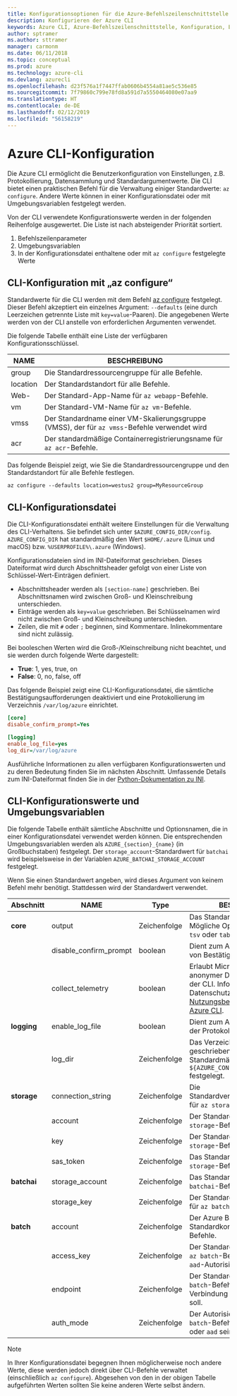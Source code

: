 ```yaml
---
title: Konfigurationsoptionen für die Azure-Befehlszeilenschnittstelle
description: Konfigurieren der Azure CLI
keywords: Azure CLI, Azure-Befehlszeilenschnittstelle, Konfiguration, Einstellungen, Azure
author: sptramer
ms.author: sttramer
manager: carmonm
ms.date: 06/11/2018
ms.topic: conceptual
ms.prod: azure
ms.technology: azure-cli
ms.devlang: azurecli
ms.openlocfilehash: d23f576a1f7447ffab0606b4554a81ae5c536e85
ms.sourcegitcommit: 7f79860c799e78fd8a591d7a5550464080e07aa9
ms.translationtype: HT
ms.contentlocale: de-DE
ms.lasthandoff: 02/12/2019
ms.locfileid: "56158219"
---
```

# <a name="azure-cli-configuration"></a>Azure CLI-Konfiguration

Die Azure CLI ermöglicht die Benutzerkonfiguration von Einstellungen, z.B. Protokollierung, Datensammlung und Standardargumentwerte.
Die CLI bietet einen praktischen Befehl für die Verwaltung einiger Standardwerte: `az configure`. Andere Werte können in einer Konfigurationsdatei oder mit Umgebungsvariablen festgelegt werden.

Von der CLI verwendete Konfigurationswerte werden in der folgenden Reihenfolge ausgewertet. Die Liste ist nach absteigender Priorität sortiert.

1. Befehlszeilenparameter
2. Umgebungsvariablen
3. In der Konfigurationsdatei enthaltene oder mit `az configure` festgelegte Werte

## <a name="cli-configuration-with-az-configure"></a>CLI-Konfiguration mit „az configure“

Standardwerte für die CLI werden mit dem Befehl [az configure](/cli/azure/reference-index#az-configure) festgelegt.
Dieser Befehl akzeptiert ein einzelnes Argument: `--defaults` (eine durch Leerzeichen getrennte Liste mit `key=value`-Paaren). Die angegebenen Werte werden von der CLI anstelle von erforderlichen Argumenten verwendet.

Die folgende Tabelle enthält eine Liste der verfügbaren Konfigurationsschlüssel.

| NAME | BESCHREIBUNG |
|------|-------------|
| group | Die Standardressourcengruppe für alle Befehle. |
| location | Der Standardstandort für alle Befehle. |
| Web- | Der Standard-App-Name für `az webapp`-Befehle. |
| vm | Der Standard-VM-Name für `az vm`-Befehle. |
| vmss | Der Standardname einer VM-Skalierungsgruppe (VMSS), der für `az vmss`-Befehle verwendet wird |
| acr | Der standardmäßige Containerregistrierungsname für `az acr`-Befehle. |

Das folgende Beispiel zeigt, wie Sie die Standardressourcengruppe und den Standardstandort für alle Befehle festlegen.

```azurecli-interactive
az configure --defaults location=westus2 group=MyResourceGroup
```

## <a name="cli-configuration-file"></a>CLI-Konfigurationsdatei

Die CLI-Konfigurationsdatei enthält weitere Einstellungen für die Verwaltung des CLI-Verhaltens. Sie befindet sich unter `$AZURE_CONFIG_DIR/config`. `AZURE_CONFIG_DIR` hat standardmäßig den Wert `$HOME/.azure` (Linux und macOS) bzw. `%USERPROFILE%\.azure` (Windows).

Konfigurationsdateien sind im INI-Dateiformat geschrieben. Dieses Dateiformat wird durch Abschnittsheader gefolgt von einer Liste von Schlüssel-Wert-Einträgen definiert.

* Abschnittsheader werden als `[section-name]` geschrieben. Bei Abschnittsnamen wird zwischen Groß- und Kleinschreibung unterschieden.
* Einträge werden als `key=value` geschrieben. Bei Schlüsselnamen wird nicht zwischen Groß- und Kleinschreibung unterschieden.
* Zeilen, die mit `#` oder `;` beginnen, sind Kommentare. Inlinekommentare sind nicht zulässig.

Bei booleschen Werten wird die Groß-/Kleinschreibung nicht beachtet, und sie werden durch folgende Werte dargestellt:

* __True__: 1, yes, true, on
* __False__: 0, no, false, off

Das folgende Beispiel zeigt eine CLI-Konfigurationsdatei, die sämtliche Bestätigungsaufforderungen deaktiviert und eine Protokollierung im Verzeichnis `/var/log/azure` einrichtet.

```ini
[core]
disable_confirm_prompt=Yes

[logging]
enable_log_file=yes
log_dir=/var/log/azure
```

Ausführliche Informationen zu allen verfügbaren Konfigurationswerten und zu deren Bedeutung finden Sie im nächsten Abschnitt. Umfassende Details zum INI-Dateiformat finden Sie in der [Python-Dokumentation zu INI](https://docs.python.org/3/library/configparser.html#supported-ini-file-structure).

## <a name="cli-configuration-values-and-environment-variables"></a>CLI-Konfigurationswerte und Umgebungsvariablen

Die folgende Tabelle enthält sämtliche Abschnitte und Optionsnamen, die in einer Konfigurationsdatei verwendet werden können. Die entsprechenden Umgebungsvariablen werden als `AZURE_{section}_{name}` (in Großbuchstaben) festgelegt. Der `storage_account`-Standardwert für `batchai` wird beispielsweise in der Variablen `AZURE_BATCHAI_STORAGE_ACCOUNT` festgelegt.

Wenn Sie einen Standardwert angeben, wird dieses Argument von keinem Befehl mehr benötigt. Stattdessen wird der Standardwert verwendet.

| Abschnitt | NAME      | Type | BESCHREIBUNG|
|---------|-----------|------|------------|
| __core__ | output | Zeichenfolge | Das Standardausgabeformat. Mögliche Optionen: `json`, `jsonc`, `tsv` oder `table`. |
| | disable\_confirm\_prompt | boolean | Dient zum Aktivieren/Deaktivieren von Bestätigungsaufforderungen. |
| | collect\_telemetry | boolean | Erlaubt Microsoft das Sammeln anonymer Daten zur Verwendung der CLI. Informationen zum Datenschutz finden Sie in den [Nutzungsbedingungen für die Azure CLI](http://aka.ms/AzureCliLegal). |
| __logging__ | enable\_log\_file | boolean | Dient zum Aktivieren/Deaktivieren der Protokollierung. |
| | log\_dir | Zeichenfolge | Das Verzeichnis, in das Protokolle geschrieben werden sollen. Standardmäßig ist dieser Wert auf `${AZURE_CONFIG_DIR}/logs` festgelegt. |
| __storage__ | connection\_string | Zeichenfolge | Die Standardverbindungszeichenfolge für `az storage`-Befehle. |
| | account | Zeichenfolge | Der Standardkontoname für `az storage`-Befehle. |
| | key | Zeichenfolge | Der Standardkontoschlüssel für `az storage`-Befehle. |
| | sas\_token | Zeichenfolge | Das Standard-SAS-Token für `az storage`-Befehle. |
| __batchai__ | storage\_account | Zeichenfolge | Das Standardspeicherkonto für `az batchai`-Befehle. |
| | storage\_key | Zeichenfolge | Der Standardspeicherschlüssel für `az batchai`-Befehle. |
| __batch__ | account | Zeichenfolge | Der Azure Batch-Standardkontoname für `az batch`-Befehle. |
| | access\_key | Zeichenfolge | Der Standardzugriffsschlüssel für `az batch`-Befehle. Wird nur für die `aad`-Autorisierung verwendet. |
| | endpoint | Zeichenfolge | Der Standardendpunkt für `az batch`-Befehle, mit dem eine Verbindung hergestellt werden soll. |
| | auth\_mode | Zeichenfolge | Der Autorisierungsmodus für `az batch`-Befehle. Kann `shared_key` oder `aad` sein. |

> [!NOTE]
> In Ihrer Konfigurationsdatei begegnen Ihnen möglicherweise noch andere Werte, diese werden jedoch direkt über CLI-Befehle verwaltet (einschließlich `az configure`). Abgesehen von den in der obigen Tabelle aufgeführten Werten sollten Sie keine anderen Werte selbst ändern.
